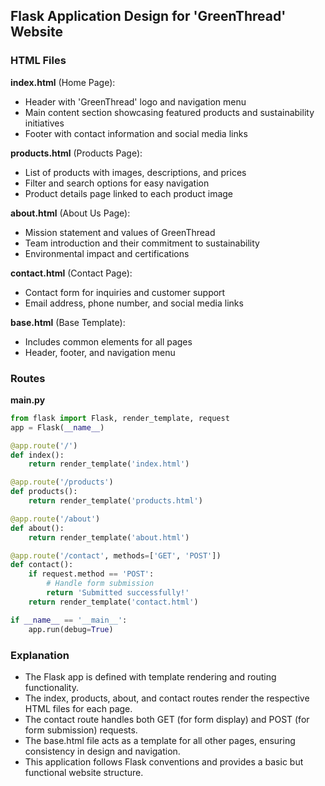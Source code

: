 ## Flask Application Design for 'GreenThread' Website

### HTML Files

**index.html** (Home Page):

- Header with 'GreenThread' logo and navigation menu
- Main content section showcasing featured products and sustainability initiatives
- Footer with contact information and social media links

**products.html** (Products Page):

- List of products with images, descriptions, and prices
- Filter and search options for easy navigation
- Product details page linked to each product image

**about.html** (About Us Page):

- Mission statement and values of GreenThread
- Team introduction and their commitment to sustainability
- Environmental impact and certifications

**contact.html** (Contact Page):

- Contact form for inquiries and customer support
- Email address, phone number, and social media links

**base.html** (Base Template):

- Includes common elements for all pages
- Header, footer, and navigation menu

### Routes

**main.py**

```python
from flask import Flask, render_template, request
app = Flask(__name__)

@app.route('/')
def index():
    return render_template('index.html')

@app.route('/products')
def products():
    return render_template('products.html')

@app.route('/about')
def about():
    return render_template('about.html')

@app.route('/contact', methods=['GET', 'POST'])
def contact():
    if request.method == 'POST':
        # Handle form submission
        return 'Submitted successfully!'
    return render_template('contact.html')

if __name__ == '__main__':
    app.run(debug=True)
```

### Explanation

- The Flask app is defined with template rendering and routing functionality.
- The index, products, about, and contact routes render the respective HTML files for each page.
- The contact route handles both GET (for form display) and POST (for form submission) requests.
- The base.html file acts as a template for all other pages, ensuring consistency in design and navigation.
- This application follows Flask conventions and provides a basic but functional website structure.